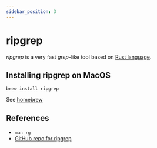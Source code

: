 ```yaml
---
sidebar_position: 3
---
```


# ripgrep
*ripgrep* is a very fast *grep*-like tool based on [Rust language](https://www.rust-lang.org/).

## Installing ripgrep on MacOS
```shell
brew install ripgrep
```
See [homebrew](../mac/homebrew.md)

## References
- `man rg`
- [GitHub repo for ripgrep](https://github.com/BurntSushi/ripgrep)
